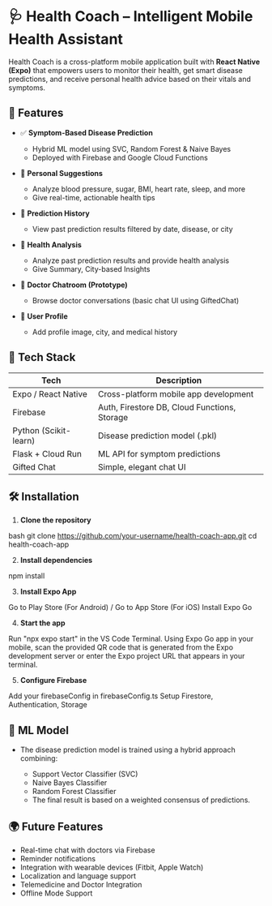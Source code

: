 # 🩺 Health Coach – Intelligent Mobile Health Assistant

Health Coach is a cross-platform mobile application built with **React Native (Expo)** that empowers users to monitor their health, get smart disease predictions, and receive personal health advice based on their vitals and symptoms.


## 🚀 Features

- ✅ **Symptom-Based Disease Prediction**
  - Hybrid ML model using SVC, Random Forest & Naive Bayes
  - Deployed with Firebase and Google Cloud Functions

- 🧠 **Personal Suggestions**
  - Analyze blood pressure, sugar, BMI, heart rate, sleep, and more
  - Give real-time, actionable health tips

- 🧾 **Prediction History**
  - View past prediction results filtered by date, disease, or city

- 🧾 **Health Analysis**
  - Analyze past prediction results and provide health analysis
  - Give Summary, City-based Insights

- 💬 **Doctor Chatroom (Prototype)**
  - Browse doctor conversations (basic chat UI using GiftedChat)

- 👤 **User Profile**
  - Add profile image, city, and medical history


## 🧰 Tech Stack

| Tech                  | Description                                  |
| --------------------- | -------------------------------------------- |
| Expo / React Native   | Cross-platform mobile app development        |
| Firebase              | Auth, Firestore DB, Cloud Functions, Storage |
| Python (Scikit-learn) | Disease prediction model (.pkl)              |
| Flask + Cloud Run     | ML API for symptom predictions               |
| Gifted Chat           | Simple, elegant chat UI                      |


## 🛠 Installation

1. **Clone the repository**

bash
git clone https://github.com/your-username/health-coach-app.git
cd health-coach-app

2. **Install dependencies**

npm install

3. **Install Expo App**

Go to Play Store (For Android) / Go to App Store (For iOS)
Install Expo Go

4. **Start the app**

Run "npx expo start" in the VS Code Terminal.
Using Expo Go app in your mobile, scan the provided QR code that is generated from
the Expo development server or enter the Expo project URL that appears in your
terminal.

5. **Configure Firebase**

Add your firebaseConfig in firebaseConfig.ts
Setup Firestore, Authentication, Storage


## 🧠 ML Model

- The disease prediction model is trained using a hybrid approach combining:

    - Support Vector Classifier (SVC)
    - Naive Bayes Classifier
    - Random Forest Classifier
  - The final result is based on a weighted consensus of predictions.

## 🌍 Future Features

- Real-time chat with doctors via Firebase
- Reminder notifications
- Integration with wearable devices (Fitbit, Apple Watch)
- Localization and language support
- Telemedicine and Doctor Integration
- Offline Mode Support
